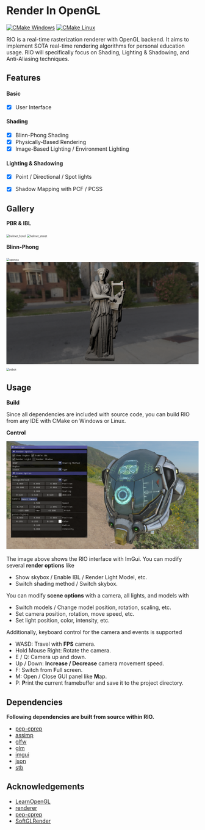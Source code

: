 # Render In OpenGL

[![CMake Windows](https://github.com/LanFear-Li/RIO/actions/workflows/cmake_windows.yml/badge.svg)](https://github.com/LanFear-Li/RIO/actions/workflows/cmake_windows.yml)
[![CMake Linux](https://github.com/LanFear-Li/RIO/actions/workflows/cmake_linux.yml/badge.svg)](https://github.com/LanFear-Li/RIO/actions/workflows/cmake_linux.yml)

RIO is a real-time rasterization renderer with OpenGL backend. It aims to implement SOTA real-time rendering algorithms for personal education usage. RIO will specifically focus on Shading, Lighting & Shadowing, and Anti-Aliasing techniques.

## Features

#### Basic

- [x] User Interface

#### Shading

- [x] Blinn-Phong Shading
- [x] Physically-Based Rendering
- [x] Image-Based Lighting / Environment Lighting

#### Lighting & Shadowing

- [x] Point / Directional / Spot lights
- [x] Shadow Mapping with PCF / PCSS


## Gallery

**PBR & IBL**

<img src="screenshot\pbr\helmet_hotel.png" alt="helmet_hotel" style="zoom:50%;" />

<img src="screenshot\pbr\helmet_street.png" alt="helmet_street" style="zoom:50%;" />

**Blinn-Phong**

<img src="screenshot\blinn-phong\sponza.png" alt="sponza" style="zoom: 50%;" />

<img src="screenshot\blinn-phong\erato.png" alt="erato" style="zoom:50%;" />

<img src="screenshot\blinn-phong\robot.png" alt="robot" style="zoom:50%;" />

## Usage

**Build**

Since all dependencies are included with source code, you can build RIO from any IDE with CMake on Windows or Linux.

**Control**

<img src="screenshot\rio_interface.png" alt="rio_interface"  />

The image above shows the RIO interface with ImGui. You can modify several **render options** like

- Show skybox / Enable IBL / Render Light Model, etc.
- Switch shading method / Switch skybox.

You can modify **scene options** with a camera, all lights, and models with

- Switch models / Change model position, rotation, scaling, etc.
- Set camera position, rotation, move speed, etc.
- Set light position, color, intensity, etc.

Additionally, keyboard control for the camera and events is supported

- WASD: Travel with **FPS** camera.
- Hold Mouse Right: Rotate the camera.
- E / Q: Camera up and down.
- Up / Down: **Increase / Decrease** camera movement speed.
- F: Switch from **F**ull screen.
- M: Open / Close GUI panel like **M**ap.
- P: **P**rint the current framebuffer and save it to the project directory.

## Dependencies

**Following dependencies are built from source within RIO.**

- [pep-cprep](https://github.com/PepcyCh/pep-cprep)
- [assimp](https://github.com/assimp/assimp)
- [glfw](https://github.com/glfw/glfw)
- [glm](https://github.com/g-truc/glm)
- [imgui](https://github.com/ocornut/imgui)
- [json](https://github.com/nlohmann/json)
- [stb](https://github.com/nothings/stb)

## Acknowledgements

- [LearnOpenGL](https://learnopengl.com)
- [renderer](https://github.com/zauonlok/renderer)
- [pep-cprep](https://github.com/PepcyCh/pep-cprep)
- [SoftGLRender](https://github.com/keith2018/SoftGLRender)
